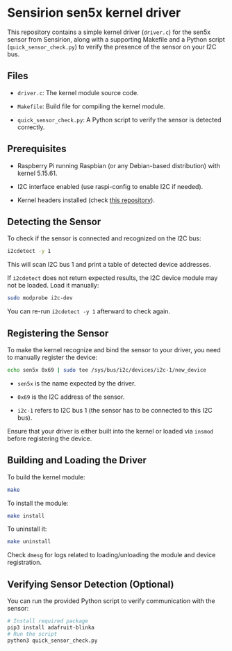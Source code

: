 # Sensirion sen5x kernel driver

This repository contains a simple kernel driver (`driver.c`) for the sen5x 
sensor from Sensirion, along with a supporting Makefile and a Python script
(`quick_sensor_check.py`) to verify the presence of the sensor on your I2C bus.

## Files

* `driver.c`: The kernel module source code.

* `Makefile`: Build file for compiling the kernel module.

* `quick_sensor_check.py`: A Python script to verify the sensor is detected
correctly.

## Prerequisites

* Raspberry Pi running Raspbian (or any Debian-based distribution) with kernel
5.15.61.

* I2C interface enabled (use raspi-config to enable I2C if needed).

* Kernel headers installed (check [this repository](https://github.com/RPi-Distro/rpi-source)).

## Detecting the Sensor

To check if the sensor is connected and recognized on the I2C bus:

```bash
i2cdetect -y 1
```

This will scan I2C bus 1 and print a table of detected device addresses.

If `i2cdetect` does not return expected results, the I2C device module may not
be loaded. Load it manually:

```bash
sudo modprobe i2c-dev
```

You can re-run `i2cdetect -y 1` afterward to check again.

## Registering the Sensor

To make the kernel recognize and bind the sensor to your driver, you need to
manually register the device:

```bash
echo sen5x 0x69 | sudo tee /sys/bus/i2c/devices/i2c-1/new_device
```

* `sen5x` is the name expected by the driver.

* `0x69` is the I2C address of the sensor.

* `i2c-1` refers to I2C bus 1 (the sensor has to be connected to this I2C bus).

Ensure that your driver is either built into the kernel or loaded via `insmod`
before registering the device.

## Building and Loading the Driver

To build the kernel module:

```bash
make
```

To install the module:

```bash
make install
```

To uninstall it:

```bash
make uninstall
```

Check `dmesg` for logs related to loading/unloading the module and device
registration.

## Verifying Sensor Detection (Optional)

You can run the provided Python script to verify communication with the sensor:

```bash
# Install required package
pip3 install adafruit-blinka
# Run the script
python3 quick_sensor_check.py
```
